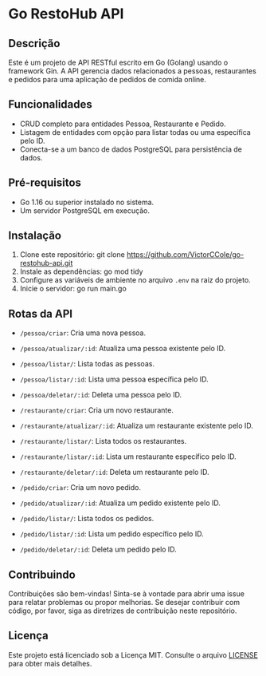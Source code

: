 # Go RestoHub API

## Descrição
Este é um projeto de API RESTful escrito em Go (Golang) usando o framework Gin. A API gerencia dados relacionados a pessoas, restaurantes e pedidos para uma aplicação de pedidos de comida online.

## Funcionalidades
- CRUD completo para entidades Pessoa, Restaurante e Pedido.
- Listagem de entidades com opção para listar todas ou uma específica pelo ID.
- Conecta-se a um banco de dados PostgreSQL para persistência de dados.

## Pré-requisitos
- Go 1.16 ou superior instalado no sistema.
- Um servidor PostgreSQL em execução.

## Instalação
1. Clone este repositório:
   git clone https://github.com/VictorCCole/go-restohub-api.git
2. Instale as dependências: go mod tidy
3. Configure as variáveis de ambiente no arquivo `.env` na raiz do projeto.
4. Inicie o servidor: go run main.go

## Rotas da API
- `/pessoa/criar`: Cria uma nova pessoa.
- `/pessoa/atualizar/:id`: Atualiza uma pessoa existente pelo ID.
- `/pessoa/listar/`: Lista todas as pessoas.
- `/pessoa/listar/:id`: Lista uma pessoa específica pelo ID.
- `/pessoa/deletar/:id`: Deleta uma pessoa pelo ID.

- `/restaurante/criar`: Cria um novo restaurante.
- `/restaurante/atualizar/:id`: Atualiza um restaurante existente pelo ID.
- `/restaurante/listar/`: Lista todos os restaurantes.
- `/restaurante/listar/:id`: Lista um restaurante específico pelo ID.
- `/restaurante/deletar/:id`: Deleta um restaurante pelo ID.

- `/pedido/criar`: Cria um novo pedido.
- `/pedido/atualizar/:id`: Atualiza um pedido existente pelo ID.
- `/pedido/listar/`: Lista todos os pedidos.
- `/pedido/listar/:id`: Lista um pedido específico pelo ID.
- `/pedido/deletar/:id`: Deleta um pedido pelo ID.

## Contribuindo
Contribuições são bem-vindas! Sinta-se à vontade para abrir uma issue para relatar problemas ou propor melhorias. Se desejar contribuir com código, por favor, siga as diretrizes de contribuição neste repositório.

## Licença
Este projeto está licenciado sob a Licença MIT. Consulte o arquivo [LICENSE](LICENSE) para obter mais detalhes.
